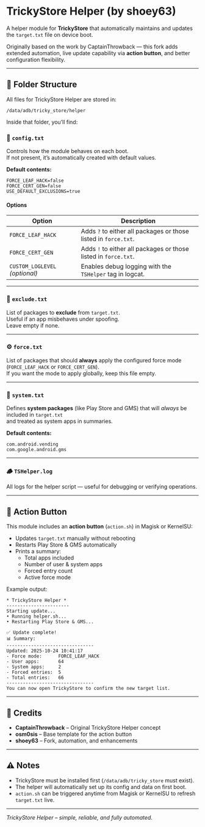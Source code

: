 # TrickyStore Helper (by shoey63)

A helper module for **TrickyStore** that automatically maintains and updates the `target.txt` file on device boot.

Originally based on the work by CaptainThrowback — this fork adds extended automation, live update capability via **action button**, and better configuration flexibility.

---

## 📂 Folder Structure

All files for TrickyStore Helper are stored in:

```
/data/adb/tricky_store/helper
```

Inside that folder, you’ll find:

### 🧩 `config.txt`

Controls how the module behaves on each boot.  
If not present, it’s automatically created with default values.

**Default contents:**
```
FORCE_LEAF_HACK=false
FORCE_CERT_GEN=false
USE_DEFAULT_EXCLUSIONS=true
```

#### Options

| Option | Description |
|---------|-------------|
| `FORCE_LEAF_HACK` | Adds `?` to either all packages or those listed in `force.txt`. |
| `FORCE_CERT_GEN`  | Adds `!` to either all packages or those listed in `force.txt`. |
| `CUSTOM_LOGLEVEL` *(optional)* | Enables debug logging with the `TSHelper` tag in logcat. |

---

### 📄 `exclude.txt`

List of packages to **exclude** from `target.txt`.  
Useful if an app misbehaves under spoofing.  
Leave empty if none.

---

### ⚙️ `force.txt`

List of packages that should **always** apply the configured force mode  
(`FORCE_LEAF_HACK` or `FORCE_CERT_GEN`).  
If you want the mode to apply globally, keep this file empty.

---

### 🧱 `system.txt`

Defines **system packages** (like Play Store and GMS) that will *always* be included in `target.txt`  
and treated as system apps in summaries.

**Default contents:**
```
com.android.vending
com.google.android.gms
```

---

### 🪵 `TSHelper.log`

All logs for the helper script — useful for debugging or verifying operations.

---

## 🚀 Action Button

This module includes an **action button** (`action.sh`) in Magisk or KernelSU:

- Updates `target.txt` manually without rebooting  
- Restarts Play Store & GMS automatically  
- Prints a summary:
  - Total apps included
  - Number of user & system apps
  - Forced entry count
  - Active force mode

Example output:

```
* TrickyStore Helper *
-----------------------
Starting update...
• Running helper.sh...
• Restarting Play Store & GMS...

✅ Update complete!
📊 Summary:
--------------------------------
Updated: 2025-10-24 10:41:17
- Force mode:      FORCE_LEAF_HACK
- User apps:       64
- System apps:     2
- Forced entries:  5
- Total entries:   66
--------------------------------
You can now open TrickyStore to confirm the new target list.
```

---

## 🧩 Credits

- **CaptainThrowback** – Original TrickyStore Helper concept  
- **osm0sis** – Base template for the action button  
- **shoey63** – Fork, automation, and enhancements

---

## ⚠️ Notes

- TrickyStore must be installed first (`/data/adb/tricky_store` must exist).  
- The helper will automatically set up its config and data on first boot.  
- `action.sh` can be triggered anytime from Magisk or KernelSU to refresh `target.txt` live.

---

*TrickyStore Helper – simple, reliable, and fully automated.*
